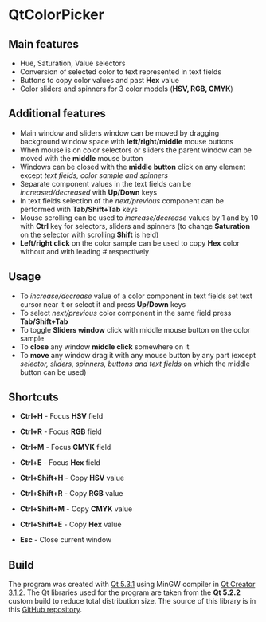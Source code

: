# QtColorPicker


## Main features

- Hue, Saturation, Value selectors
- Conversion of selected color to text represented in text fields
- Buttons to copy color values and past **Hex** value
- Color sliders and spinners for 3 color models (**HSV, RGB, CMYK**)


## Additional features

- Main window and sliders window can be moved by dragging background window space with **left/right/middle** mouse buttons
- When mouse is on color selectors or sliders the parent window can be moved with the **middle** mouse button
- Windows can be closed with the **middle button** click on any element except *text fields, color sample and spinners*
- Separate component values in the text fields can be *increased/decreased* with **Up/Down** keys
- In text fields selection of the *next/previous* component can be performed with **Tab/Shift+Tab** keys
- Mouse scrolling can be used to *increase/decrease* values by 1 and by 10 with **Ctrl** key for selectors, sliders and spinners (to change **Saturation** on the selector with scrolling **Shift** is held)
- **Left/right click** on the color sample can be used to copy **Hex** color without and with leading # respectively


## Usage

- To *increase/decrease* value of a color component in text fields set text cursor near it or select it and press **Up/Down** keys
- To select *next/previous* color component in the same field press **Tab/Shift+Tab**
- To toggle **Sliders window** click with middle mouse button on the color sample
- To **close** any window **middle click** somewhere on it
- To **move** any window drag it with any mouse button by any part (except *selector, sliders, spinners, buttons and text fields* on which the middle button can be used)


## Shortcuts

- **Ctrl+H** - Focus **HSV** field
- **Ctrl+R** - Focus **RGB** field
- **Ctrl+M** - Focus **CMYK** field
- **Ctrl+E** - Focus **Hex** field

- **Ctrl+Shift+H** - Copy **HSV** value
- **Ctrl+Shift+R** - Copy **RGB** value
- **Ctrl+Shift+M** - Copy **CMYK** value
- **Ctrl+Shift+E** - Copy **Hex** value

- **Esc** - Close current window


## Build

The program was created with [Qt 5.3.1](http://download.qt.io/official_releases/qt/5.3/5.3.1/) using MinGW compiler in [Qt Creator 3.1.2](http://download.qt.io/official_releases/qtcreator/3.1/3.1.2/).
The Qt libraries used for the program are taken from the **Qt 5.2.2** custom build to reduce total distribution size.
The source of this library is in this [GitHub repository](https://github.com/WPN-XM/qt-mini-deploy).